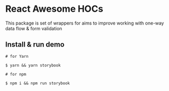 # React Awesome HOCs

This package is set of wrappers for aims to improve working with one-way data flow & form validation

## Install & run demo

```
# for Yarn

$ yarn && yarn storybook
```

```
# for npm

$ npm i && npm run storybook
```
